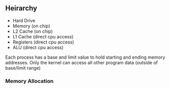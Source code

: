 ## Heirarchy
- Hard Drive
- Memory (on chip)
- L2 Cache (on chip)
- L1 Cache (direct cpu access)
- Registers (direct cpu access)
- ALU (direct cpu access)

Each process has a base and limit value to hold starting and ending memory addresses. 
Only the kernel can access all other program data (outside of base/limit range)

### Memory Allocation
